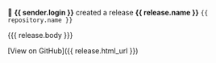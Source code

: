 🚀 **{{ sender.login }}** created a release **{{ release.name }}** `{{ repository.name }}` 

{{{ release.body }}}

[View on GitHub]({{ release.html_url }})